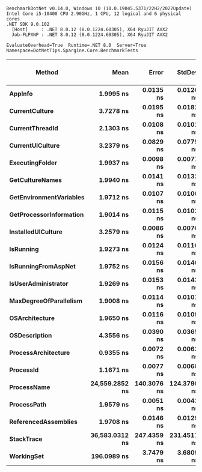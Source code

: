 ```

BenchmarkDotNet v0.14.0, Windows 10 (10.0.19045.5371/22H2/2022Update)
Intel Core i5-10400 CPU 2.90GHz, 1 CPU, 12 logical and 6 physical cores
.NET SDK 9.0.102
  [Host]     : .NET 8.0.12 (8.0.1224.60305), X64 RyuJIT AVX2
  Job-FLPXNP : .NET 8.0.12 (8.0.1224.60305), X64 RyuJIT AVX2

EvaluateOverhead=True  Runtime=.NET 8.0  Server=True  
Namespace=DotNetTips.Spargine.Core.BenchmarkTests  

```
| Method                  | Mean           | Error       | StdDev      | StdErr     | Min            | Q1             | Median         | Q3             | Max            | Op/s            | CI99.9% Margin | Iterations | Kurtosis | MValue | Skewness | Rank | LogicalGroup | Baseline | Exceptions | Completed Work Items | Lock Contentions | Code Size | Gen0   | Allocated |
|------------------------ |---------------:|------------:|------------:|-----------:|---------------:|---------------:|---------------:|---------------:|---------------:|----------------:|---------------:|-----------:|---------:|-------:|---------:|-----:|------------- |--------- |-----------:|---------------------:|-----------------:|----------:|-------:|----------:|
| **AppInfo**                 |      **1.9995 ns** |   **0.0135 ns** |   **0.0120 ns** |  **0.0032 ns** |      **1.9713 ns** |      **1.9988 ns** |      **2.0019 ns** |      **2.0052 ns** |      **2.0129 ns** |   **500,130,876.3** |       **6.998 ns** |      **14.00** |    **3.181** |  **2.000** |  **-1.1015** |    **3** | *****            | **No**       |          **-** |                    **-** |                **-** |   **2,454 B** |      **-** |         **-** |
| **CurrentCulture**          |      **3.7278 ns** |   **0.0195 ns** |   **0.0182 ns** |  **0.0047 ns** |      **3.7026 ns** |      **3.7140 ns** |      **3.7214 ns** |      **3.7392 ns** |      **3.7568 ns** |   **268,257,819.2** |       **7.498 ns** |      **15.00** |    **1.643** |  **2.000** |   **0.4301** |    **6** | *****            | **No**       |          **-** |                    **-** |                **-** |     **180 B** |      **-** |         **-** |
| **CurrentThreadId**         |      **2.1303 ns** |   **0.0108 ns** |   **0.0101 ns** |  **0.0026 ns** |      **2.1173 ns** |      **2.1227 ns** |      **2.1276 ns** |      **2.1372 ns** |      **2.1486 ns** |   **469,406,550.8** |       **7.499 ns** |      **15.00** |    **1.767** |  **2.000** |   **0.4482** |    **4** | *****            | **No**       |          **-** |                    **-** |                **-** |   **2,431 B** |      **-** |         **-** |
| **CurrentUICulture**        |      **3.2379 ns** |   **0.0829 ns** |   **0.0775 ns** |  **0.0200 ns** |      **3.1521 ns** |      **3.1825 ns** |      **3.2002 ns** |      **3.2861 ns** |      **3.3703 ns** |   **308,841,521.7** |       **7.490 ns** |      **15.00** |    **1.770** |  **2.727** |   **0.7361** |    **5** | *****            | **No**       |          **-** |                    **-** |                **-** |     **199 B** |      **-** |         **-** |
| **ExecutingFolder**         |      **1.9937 ns** |   **0.0098 ns** |   **0.0077 ns** |  **0.0022 ns** |      **1.9836 ns** |      **1.9878 ns** |      **1.9918 ns** |      **2.0010 ns** |      **2.0051 ns** |   **501,582,696.7** |       **5.999 ns** |      **12.00** |    **1.359** |  **2.000** |   **0.2170** |    **3** | *****            | **No**       |          **-** |                    **-** |                **-** |     **179 B** |      **-** |         **-** |
| **GetCultureNames**         |      **1.9940 ns** |   **0.0141 ns** |   **0.0132 ns** |  **0.0034 ns** |      **1.9781 ns** |      **1.9828 ns** |      **1.9920 ns** |      **2.0039 ns** |      **2.0158 ns** |   **501,492,045.7** |       **7.498 ns** |      **15.00** |    **1.523** |  **2.000** |   **0.3837** |    **3** | *****            | **No**       |          **-** |                    **-** |                **-** |     **179 B** |      **-** |         **-** |
| **GetEnvironmentVariables** |      **1.9712 ns** |   **0.0107 ns** |   **0.0100 ns** |  **0.0026 ns** |      **1.9583 ns** |      **1.9629 ns** |      **1.9685 ns** |      **1.9800 ns** |      **1.9877 ns** |   **507,314,556.3** |       **7.499 ns** |      **15.00** |    **1.605** |  **2.000** |   **0.4467** |    **3** | *****            | **No**       |          **-** |                    **-** |                **-** |     **179 B** |      **-** |         **-** |
| **GetProcessorInformation** |      **1.9014 ns** |   **0.0115 ns** |   **0.0102 ns** |  **0.0027 ns** |      **1.8875 ns** |      **1.8958 ns** |      **1.8996 ns** |      **1.9062 ns** |      **1.9204 ns** |   **525,934,752.5** |       **6.999 ns** |      **14.00** |    **2.120** |  **2.000** |   **0.4621** |    **3** | *****            | **No**       |          **-** |                    **-** |                **-** |     **179 B** |      **-** |         **-** |
| **InstalledUICulture**      |      **3.2579 ns** |   **0.0086 ns** |   **0.0076 ns** |  **0.0020 ns** |      **3.2485 ns** |      **3.2521 ns** |      **3.2566 ns** |      **3.2636 ns** |      **3.2737 ns** |   **306,941,950.8** |       **6.999 ns** |      **14.00** |    **2.047** |  **2.000** |   **0.5716** |    **5** | *****            | **No**       |          **-** |                    **-** |                **-** |      **81 B** |      **-** |         **-** |
| **IsRunning**               |      **1.9273 ns** |   **0.0124 ns** |   **0.0116 ns** |  **0.0030 ns** |      **1.9038 ns** |      **1.9200 ns** |      **1.9257 ns** |      **1.9351 ns** |      **1.9452 ns** |   **518,849,999.4** |       **7.499 ns** |      **15.00** |    **2.154** |  **2.000** |  **-0.0998** |    **3** | *****            | **No**       |          **-** |                    **-** |                **-** |     **179 B** |      **-** |         **-** |
| **IsRunningFromAspNet**     |      **1.9752 ns** |   **0.0156 ns** |   **0.0146 ns** |  **0.0038 ns** |      **1.9561 ns** |      **1.9621 ns** |      **1.9761 ns** |      **1.9874 ns** |      **2.0017 ns** |   **506,268,506.3** |       **7.498 ns** |      **15.00** |    **1.555** |  **2.000** |   **0.2195** |    **3** | *****            | **No**       |          **-** |                    **-** |                **-** |     **179 B** |      **-** |         **-** |
| **IsUserAdministrator**     |      **1.9269 ns** |   **0.0153 ns** |   **0.0143 ns** |  **0.0037 ns** |      **1.9073 ns** |      **1.9143 ns** |      **1.9275 ns** |      **1.9368 ns** |      **1.9545 ns** |   **518,962,251.3** |       **7.498 ns** |      **15.00** |    **1.781** |  **2.000** |   **0.2341** |    **3** | *****            | **No**       |          **-** |                    **-** |                **-** |     **179 B** |      **-** |         **-** |
| **MaxDegreeOfParallelism**  |      **1.9008 ns** |   **0.0114 ns** |   **0.0101 ns** |  **0.0027 ns** |      **1.8771 ns** |      **1.8966 ns** |      **1.9008 ns** |      **1.9045 ns** |      **1.9151 ns** |   **526,092,133.4** |       **6.999 ns** |      **14.00** |    **2.982** |  **2.000** |  **-0.5103** |    **3** | *****            | **No**       |          **-** |                    **-** |                **-** |     **179 B** |      **-** |         **-** |
| **OSArchitecture**          |      **1.9650 ns** |   **0.0116 ns** |   **0.0109 ns** |  **0.0028 ns** |      **1.9510 ns** |      **1.9579 ns** |      **1.9626 ns** |      **1.9700 ns** |      **1.9842 ns** |   **508,917,402.3** |       **7.499 ns** |      **15.00** |    **1.985** |  **2.000** |   **0.6255** |    **3** | *****            | **No**       |          **-** |                    **-** |                **-** |     **216 B** |      **-** |         **-** |
| **OSDescription**           |      **4.3556 ns** |   **0.0390 ns** |   **0.0365 ns** |  **0.0094 ns** |      **4.3030 ns** |      **4.3286 ns** |      **4.3559 ns** |      **4.3766 ns** |      **4.4338 ns** |   **229,588,568.2** |       **7.495 ns** |      **15.00** |    **2.264** |  **2.000** |   **0.4705** |    **7** | *****            | **No**       |          **-** |                    **-** |                **-** |   **1,092 B** |      **-** |         **-** |
| **ProcessArchitecture**     |      **0.9355 ns** |   **0.0072 ns** |   **0.0063 ns** |  **0.0017 ns** |      **0.9235 ns** |      **0.9314 ns** |      **0.9349 ns** |      **0.9393 ns** |      **0.9481 ns** | **1,068,952,246.0** |       **6.999 ns** |      **14.00** |    **2.307** |  **2.000** |   **0.1119** |    **1** | *****            | **No**       |          **-** |                    **-** |                **-** |      **36 B** |      **-** |         **-** |
| **ProcessId**               |      **1.1671 ns** |   **0.0077 ns** |   **0.0068 ns** |  **0.0018 ns** |      **1.1601 ns** |      **1.1630 ns** |      **1.1643 ns** |      **1.1705 ns** |      **1.1840 ns** |   **856,851,311.3** |       **6.999 ns** |      **14.00** |    **3.240** |  **2.000** |   **1.1178** |    **2** | *****            | **No**       |          **-** |                    **-** |                **-** |      **60 B** |      **-** |         **-** |
| **ProcessName**             | **24,559.2852 ns** | **140.3076 ns** | **124.3790 ns** | **33.2417 ns** | **24,311.0458 ns** | **24,504.9004 ns** | **24,584.6649 ns** | **24,608.1123 ns** | **24,754.7348 ns** |        **40,717.8** |      **-9.621 ns** |      **14.00** |    **2.256** |  **2.000** |  **-0.2818** |    **9** | *****            | **No**       |          **-** |                    **-** |                **-** |     **814 B** |      **-** |     **456 B** |
| **ProcessPath**             |      **1.9579 ns** |   **0.0051 ns** |   **0.0043 ns** |  **0.0012 ns** |      **1.9520 ns** |      **1.9561 ns** |      **1.9582 ns** |      **1.9602 ns** |      **1.9662 ns** |   **510,758,748.2** |       **6.499 ns** |      **13.00** |    **2.029** |  **2.000** |   **0.1217** |    **3** | *****            | **No**       |          **-** |                    **-** |                **-** |   **2,458 B** |      **-** |         **-** |
| **ReferencedAssemblies**    |      **1.9708 ns** |   **0.0146 ns** |   **0.0129 ns** |  **0.0035 ns** |      **1.9547 ns** |      **1.9588 ns** |      **1.9689 ns** |      **1.9820 ns** |      **1.9931 ns** |   **507,402,490.3** |       **6.998 ns** |      **14.00** |    **1.352** |  **2.000** |   **0.2195** |    **3** | *****            | **No**       |          **-** |                    **-** |                **-** |     **179 B** |      **-** |         **-** |
| **StackTrace**              | **36,583.0312 ns** | **247.4359 ns** | **231.4517 ns** | **59.7606 ns** | **36,226.4130 ns** | **36,451.1749 ns** | **36,534.6405 ns** | **36,741.3940 ns** | **37,053.0548 ns** |        **27,335.1** |     **-22.380 ns** |      **15.00** |    **2.121** |  **2.000** |   **0.3470** |   **10** | *****            | **No**       |          **-** |                    **-** |                **-** |     **163 B** | **0.1831** |   **19842 B** |
| **WorkingSet**              |    **196.0989 ns** |   **3.7479 ns** |   **3.6809 ns** |  **0.9202 ns** |    **189.4773 ns** |    **194.6599 ns** |    **196.1716 ns** |    **199.1748 ns** |    **200.4221 ns** |     **5,099,466.5** |       **7.540 ns** |      **16.00** |    **1.805** |  **2.000** |  **-0.5267** |    **8** | *****            | **No**       |          **-** |                    **-** |                **-** |     **341 B** |      **-** |         **-** |
